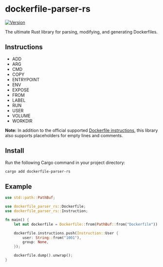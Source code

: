 # dockerfile-parser-rs

[![Version](https://img.shields.io/crates/v/dockerfile-parser-rs)](https://crates.io/crates/dockerfile-parser-rs)

The ultimate Rust library for parsing, modifying, and generating Dockerfiles.

## Instructions

- ADD
- ARG
- CMD
- COPY
- ENTRYPOINT
- ENV
- EXPOSE
- FROM
- LABEL
- RUN
- USER
- VOLUME
- WORKDIR

**Note:** In addition to the official supported
[Dockerfile instructions](https://docs.docker.com/reference/dockerfile/#overview),
this library also supports placeholders for empty lines and comments.

## Install

Run the following Cargo command in your project directory:

```bash
cargo add dockerfile-parser-rs
```

## Example

```rust
use std::path::PathBuf;

use dockerfile_parser_rs::Dockerfile;
use dockerfile_parser_rs::Instruction;

fn main() {
    let mut dockerfile = Dockerfile::from(PathBuf::from("Dockerfile")).unwrap();

    dockerfile.instructions.push(Instruction::User {
        user: String::from("1001"),
        group: None,
    });

    dockerfile.dump().unwrap();
}
```
